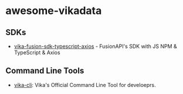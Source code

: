 # awesome-vikadata

## SDKs

- [vika-fusion-sdk-typescript-axios](https://github.com/vikadata/vika-fusion-sdk-typescript-axios) - FusionAPI's SDK with JS NPM & TypeScript & Axios

## Command Line Tools

- [vika-cli](https://github.com/vikadata/vika-cli): Vika's Official Command Line Tool for develoeprs.
